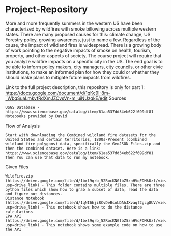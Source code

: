 # Project-Repository



More and more frequently summers in the western US have been characterized by wildfires with smoke billowing across multiple western states. There are many proposed causes for this: climate change, US Forestry policy, growing awareness, just to name a few. Regardless of the cause, the impact of wildland fires is widespread. There is a growing body of work pointing to the negative impacts of smoke on health, tourism, property, and other aspects of society. The course project will require that you analyze wildfire impacts on a specific city in the US. The end goal is to be able to inform policy makers, city managers, city councils, or other civic institutions, to make an informed plan for how they could or whether they should make plans to mitigate future impacts from wildfires.

Link to the full project description, this repository is only for part 1: https://docs.google.com/document/d/1qKc9I-8m-_WbqSuaLmkvfRdXmJZCvsVn-m_uiNUzqkE/edit
Sources

    USGS Database - https://www.sciencebase.gov/catalog/item/61aa537dd34eb622f699df81
    Notebooks provided by David

Flow of Analysis

    Start with downloading the Combined wildland fire datasets for the United States and certain territories, 1800s-Present (combined wildland fire polygons) data, specifically the GeoJSON Files.zip and then the combined dataset. Here is a link: https://www.sciencebase.gov/catalog/item/61aa537dd34eb622f699df81
    Then You can use that data to run my notebook.

Given Files

    WildFire.zip (https://drive.google.com/file/d/1bxl9qrb_52RocKNGfbZ5znHVqFDMkUzf/view?usp=drive_link) - This folder contains multiple files. There are three python files which show how to grab a subset of data, read the data and figure out distances.
    Distance Notebook (https://drive.google.com/file/d/1qNI6hji8CvDeBsnLDAhJXvaqf2gcg8UV/view?usp=drive_link) - This notebook shows how to do the distance calculations
    EPA API (https://drive.google.com/file/d/1bxl9qrb_52RocKNGfbZ5znHVqFDMkUzf/view?usp=drive_link) - This notebook shows some example code on how to use the API
